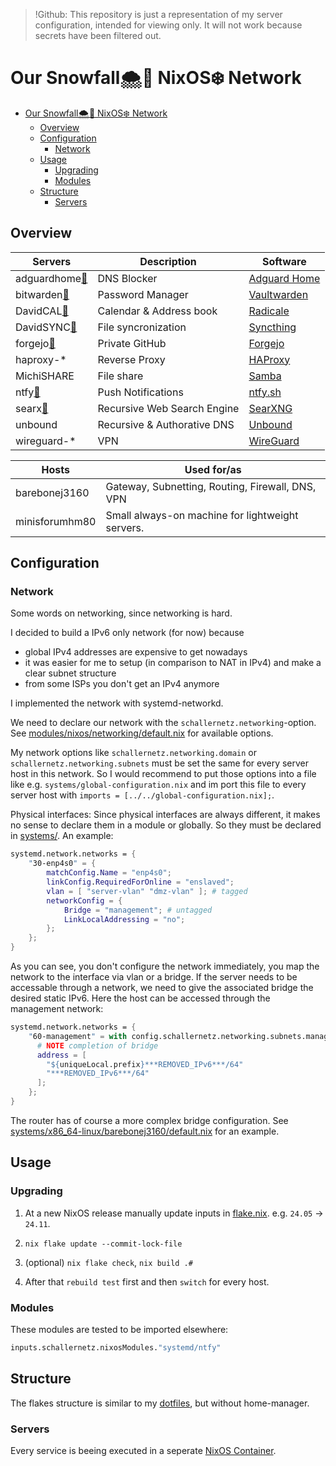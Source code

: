 > !Github: This repository is just a representation of my server configuration, intended for viewing only. It will not work because secrets have been filtered out.

# Our Snowfall🌨️🍂 NixOS❄️ Network

-   [Our Snowfall🌨️🍂 NixOS❄️ Network](#our-snowfall️-nixos️-network)
    -   [Overview](#overview)
    -   [Configuration](#configuration)
        -   [Network](#network)
    -   [Usage](#usage)
        -   [Upgrading](#upgrading)
        -   [Modules](#modules)
    -   [Structure](#structure)
        -   [Servers](#servers)

## Overview

| Servers                                                   | Description                 | Software                                                   |
| --------------------------------------------------------- | --------------------------- | ---------------------------------------------------------- |
| adguardhome[🔗](https://adguardhome.lan.***REMOVED_DOMAIN***/) | DNS Blocker                 | [Adguard Home](https://github.com/AdguardTeam/AdGuardHome) |
| bitwarden[🔗](https://bitwarden.lan.***REMOVED_DOMAIN***/)     | Password Manager            | [Vaultwarden](https://github.com/dani-garcia/vaultwarden)  |
| DavidCAL[🔗](https://davidcal.lan.***REMOVED_DOMAIN***/.web/)  | Calendar & Address book     | [Radicale](https://github.com/Kozea/Radicale)              |
| DavidSYNC[🔗](https://davidsync.lan.***REMOVED_DOMAIN***/)     | File syncronization         | [Syncthing](https://github.com/syncthing/syncthing)        |
| forgejo[🔗](https://forgejo.lan.***REMOVED_DOMAIN***)          | Private GitHub              | [Forgejo](https://forgejo.org/)                            |
| haproxy-\*                                                | Reverse Proxy               | [HAProxy](https://github.com/haproxy/haproxy)              |
| MichiSHARE                                                | File share                  | [Samba](https://wiki.nixos.org/wiki/Samba)                 |
| ntfy[🔗](https://ntfy.lan.***REMOVED_DOMAIN***/)               | Push Notifications          | [ntfy.sh](https://github.com/binwiederhier/ntfy)           |
| searx[🔗](https://searx.***REMOVED_DOMAIN***/)                 | Recursive Web Search Engine | [SearXNG](https://github.com/searxng/searxng)              |
| unbound                                                   | Recursive & Authorative DNS | [Unbound](https://github.com/NLnetLabs/unbound)            |
| wireguard-\*                                              | VPN                         | [WireGuard](https://www.wireguard.com/)                    |

| Hosts          | Used for/as                                      |
| -------------- | ------------------------------------------------ |
| barebonej3160  | Gateway, Subnetting, Routing, Firewall, DNS, VPN |
| minisforumhm80 | Small always-on machine for lightweight servers. |

## Configuration

### Network

Some words on networking, since networking is hard.

I decided to build a IPv6 only network (for now) because

-   global IPv4 addresses are expensive to get nowadays
-   it was easier for me to setup (in comparison to NAT in IPv4) and make a clear subnet structure
-   from some ISPs you don't get an IPv4 anymore

I implemented the network with systemd-networkd.

We need to declare our network with the `schallernetz.networking`-option. See [modules/nixos/networking/default.nix](https://github.com/dafitt/schallernetz/blob/main/modules/nixos/networking/default.nix) for available options.

My network options like `schallernetz.networking.domain` or `schallernetz.networking.subnets` must be set the same for every server host in this network. So I would recommend to put those options into a file like e.g. `systems/global-configuration.nix` and im port this file to every server host with `imports = [../../global-configuration.nix];`.

Physical interfaces: Since physical interfaces are always different, it makes no sense to declare them in a module or globally. So they must be declared in [systems/](https://github.com/dafitt/schallernetz/blob/main/systems/). An example:

```nix
systemd.network.networks = {
    "30-enp4s0" = {
        matchConfig.Name = "enp4s0";
        linkConfig.RequiredForOnline = "enslaved";
        vlan = [ "server-vlan" "dmz-vlan" ]; # tagged
        networkConfig = {
            Bridge = "management"; # untagged
            LinkLocalAddressing = "no";
        };
    };
}
```

As you can see, you don't configure the network immediately, you map the network to the interface via vlan or a bridge. If the server needs to be accessable through a network, we need to give the associated bridge the desired static IPv6. Here the host can be accessed through the management network:

```nix
systemd.network.networks = {
    "60-management" = with config.schallernetz.networking.subnets.management; {
      # NOTE completion of bridge
      address = [
        "${uniqueLocal.prefix}***REMOVED_IPv6***/64"
        "***REMOVED_IPv6***/64"
      ];
    };
}
```

The router has of course a more complex bridge configuration. See [systems/x86_64-linux/barebonej3160/default.nix](https://github.com/dafitt/schallernetz/blob/main/systems/x86_64-linux/barebonej3160/default.nix) for an example.

## Usage

### Upgrading

1. At a new NixOS release manually update inputs in [flake.nix](https://github.com/dafitt/schallernetz/blob/main/flake.nix). e.g. `24.05` -> `24.11`.

2. `nix flake update --commit-lock-file`

3. (optional) `nix flake check`, `nix build .#`

4. After that `rebuild test` first and then `switch` for every host.

### Modules

These modules are tested to be imported elsewhere:

```nix
inputs.schallernetz.nixosModules."systemd/ntfy"
```

## Structure

The flakes structure is similar to my [dotfiles](https://github.com/dafitt/dotfiles?tab=readme-ov-file#structure), but without home-manager.

### Servers

Every service is beeing executed in a seperate [NixOS Container](https://wiki.nixos.org/wiki/NixOS_Containers).
